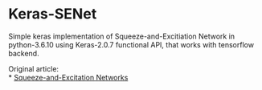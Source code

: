 # Keras-SENet
Simple keras implementation of Squeeze-and-Excitiation Network in python-3.6.10 using Keras-2.0.7 functional API, that works with tensorflow backend.
    
Original article:    
    * [Squeeze-and-Excitation Networks](https://arxiv.org/abs/1709.01507)

